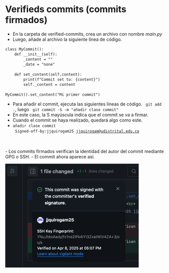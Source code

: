 # Verifieds commits (commits firmados)
- En la carpeta de verified-commits, crea un archivo con nombre *main.py*
- Luego, añade al archivo la siguiente línea de código.
```
class MyCommit():
    def __init__(self):
        _content = ""
        _date = "none"

    def set_content(self,content):
        print(f"Commit set to: {content}")
        self._content = content

MyCommit().set_content("Mi primer commit")
```
- Para añadir el commit, ejecuta las siguientes líneas de código.
` git add .`, luego
` git commit -S -m "añadir clase commit"`
- En este caso, la S mayúscula indica que el commit se va a firmar.
- Cuando el commit se haya realizado, quedará algo como este.
- <code>añadir clase commit <br>
    Signed-off-by:jjquirogam25 jjquirogam@udistrital.edu.co
</code>
- Los commits firmados verifican la identidad del autor del commit mediante GPG o SSH.  
- El commit ahora aparece así.

![alt text](/verified-commits/image.png)
